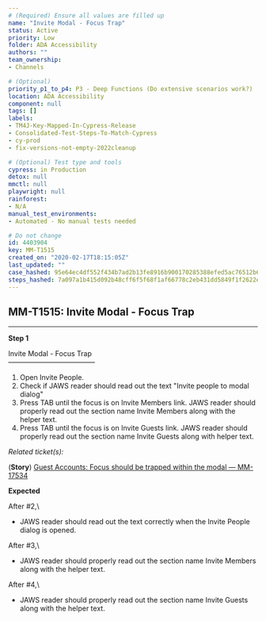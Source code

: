 ```yaml
---
# (Required) Ensure all values are filled up
name: "Invite Modal - Focus Trap"
status: Active
priority: Low
folder: ADA Accessibility
authors: ""
team_ownership: 
- Channels

# (Optional)
priority_p1_to_p4: P3 - Deep Functions (Do extensive scenarios work?)
location: ADA Accessibility
component: null
tags: []
labels: 
- TM4J-Key-Mapped-In-Cypress-Release
- Consolidated-Test-Steps-To-Match-Cypress
- cy-prod
- fix-versions-not-empty-2022cleanup

# (Optional) Test type and tools
cypress: in Production
detox: null
mmctl: null
playwright: null
rainforest: 
- N/A
manual_test_environments: 
- Automated - No manual tests needed

# Do not change
id: 4403904
key: MM-T1515
created_on: "2020-02-17T18:15:05Z"
last_updated: ""
case_hashed: 95e64ec4df552f434b7ad2b13fe8916b900170285388efed5ac76512b6f778cc26ffb4db9b998b18e0ae145a45fdefac
steps_hashed: 7a097a1b415d092b48cff6f5f68f1af66778c2eb431dd5849f1f2622e74954c27a8d7ec8b3ba7d75072ab1b4a4b762ca
---
```


<!-- (Auto-generated) Based on frontmatter's "key" and "name" -->

## MM-T1515: Invite Modal - Focus Trap

---

**Step 1**

Invite Modal - Focus Trap\
–––––––––––––––––––––––––

1. Open Invite People.
2. Check if JAWS reader should read out the text "Invite people to modal dialog"
3. Press TAB until the focus is on Invite Members link. JAWS reader should properly read out the section name Invite Members along with the helper text.
4. Press TAB until the focus is on Invite Guests link. JAWS reader should properly read out the section name Invite Guests along with helper text.

_Related ticket(s):_

(**Story**) [Guest Accounts: Focus should be trapped within the modal — MM-17534](https://mattermost.atlassian.net/browse/MM-17534)

**Expected**

After #2,\\

- JAWS reader should read out the text correctly when the Invite People dialog is opened.

After #3,\\

- JAWS reader should properly read out the section name Invite Members along with the helper text.

After #4,\\

- JAWS reader should properly read out the section name Invite Guests along with the helper text.
